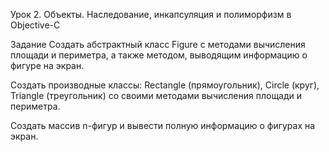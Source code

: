 Урок 2. Объекты. Наследование, инкапсуляция и полиморфизм в Objective-C

Задание
Создать абстрактный класс Figure с методами вычисления площади и периметра, а также методом, выводящим информацию о фигуре на экран.

Создать производные классы: Rectangle (прямоугольник), Circle (круг), Triangle (треугольник) со своими методами вычисления площади и периметра.

Создать массив n-фигур и вывести полную информацию о фигурах на экран.
